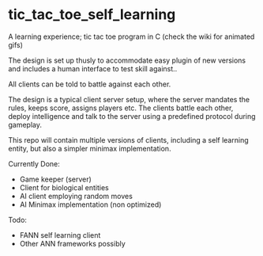 # tic_tac_toe_self_learning
A learning experience; tic tac toe program in C
(check the wiki for animated gifs)

The design is set up thusly to accommodate easy plugin of new versions
and includes a human interface to test skill against..

All clients can be told to battle against each other.

The design is a typical client server setup, where the server mandates
the rules, keeps score, assigns players etc. The clients battle each other, 
deploy intelligence and talk to the server using a predefined protocol during 
gameplay.

This repo will contain multiple versions of clients, including a self learning
entity, but also a simpler minimax implementation.

Currently Done:
- Game keeper (server)
- Client for biological entities
- AI client employing random moves
- AI Minimax implementation (non optimized)

Todo:
- FANN self learning client
- Other ANN frameworks possibly
